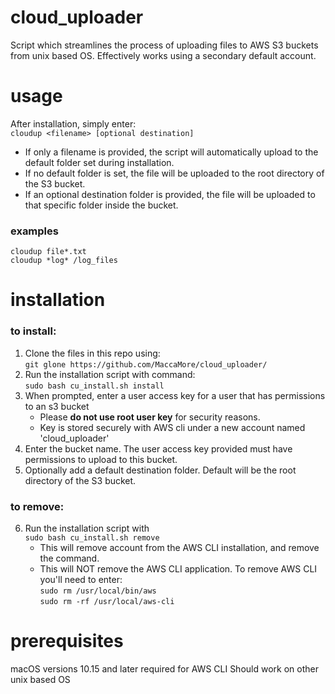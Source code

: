 # cloud_uploader
Script which streamlines the process of uploading files to AWS S3 buckets from unix based OS. 
Effectively works using a secondary default account.

# usage
After installation, simply enter:  
`cloudup <filename> [optional destination]`
- If only a filename is provided, the script will automatically upload to the default folder set during installation.
- If no default folder is set, the file will be uploaded to the root directory of the S3 bucket.
- If an optional destination folder is provided, the file will be uploaded to that specific folder inside the bucket.

### examples
`cloudup file*.txt`  
`cloudup *log* /log_files`

# installation
### to install:
1. Clone the files in this repo using:  
`git glone https://github.com/MaccaMore/cloud_uploader/` 
2. Run the installation script with command:  
`sudo bash cu_install.sh install`
3. When prompted, enter a user access key for a user that has permissions to an s3 bucket
	  - Please **do not use root user key** for security reasons.  
	  - Key is stored securely with AWS cli under a new account named 'cloud_uploader'
4. Enter the bucket name. The user access key provided must have permissions to upload to this bucket.
5. Optionally add a default destination folder. Default will be the root directory of the S3 bucket.

### to remove:
6. Run the installation script with  
 `sudo bash cu_install.sh remove`  
	- This will remove account from the AWS CLI installation, and remove the command.  
 	- This will NOT remove the AWS CLI application. To remove AWS CLI you'll need to enter:  
 `sudo rm /usr/local/bin/aws`  
 `sudo rm -rf /usr/local/aws-cli`


# prerequisites
macOS versions 10.15 and later required for AWS CLI
Should work on other unix based OS 
